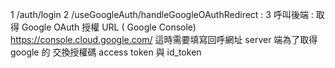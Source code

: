 1 /auth/login
2 /useGoogleAuth/handleGoogleOAuthRedirect :
3 呼叫後端 : 取得 Google OAuth 授權 URL ( Google Console) https://console.cloud.google.com/
這時需要填寫回呼網址 server 端為了取得 google 的 交換授權碼 access token 與 id_token
